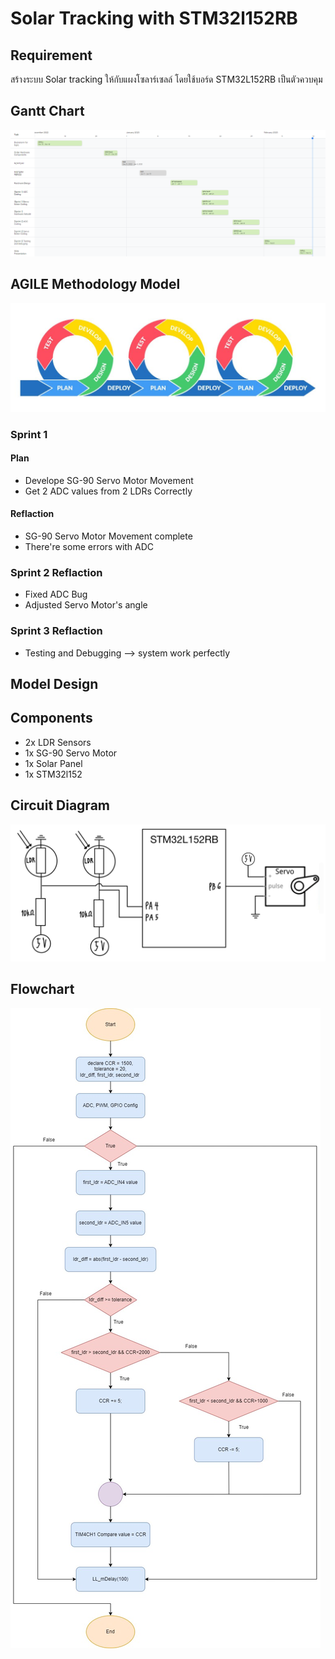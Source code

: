 # Solar Tracking with STM32l152RB

## Requirement
สร้างระบบ Solar tracking ให้กับแผงโซลาร์เซลล์ โดยใช้บอร์ด STM32L152RB เป็นตัวควบคุม

## Gantt Chart
![gantt-chart](https://github.com/PotatoBooks/2565-CPE311-PGBM/blob/main/gantt_chart.png)

## AGILE Methodology Model
![agile](https://github.com/PotatoBooks/2565-CPE311-PGBM/blob/main/agile-methodology.jpg)

### Sprint 1
#### Plan
* Develope SG-90 Servo Motor Movement
* Get 2 ADC values from 2 LDRs Correctly
#### Reflaction
* SG-90 Servo Motor Movement complete
* There're some errors with ADC

### Sprint 2 Reflaction
* Fixed ADC Bug
* Adjusted Servo Motor's angle

### Sprint 3 Reflaction
* Testing and Debugging --> system work perfectly

## Model Design


## Components
* 2x LDR Sensors
* 1x SG-90 Servo Motor
* 1x Solar Panel
* 1x STM32l152

## Circuit Diagram
![gantt-chart](https://github.com/PotatoBooks/2565-CPE311-PGBM/blob/main/CircuitDiagram.png)

## Flowchart
![flowchart](https://github.com/PotatoBooks/2565-CPE311-PGBM/blob/main/Solar%20Tracking%20Flowchart.jpg)
